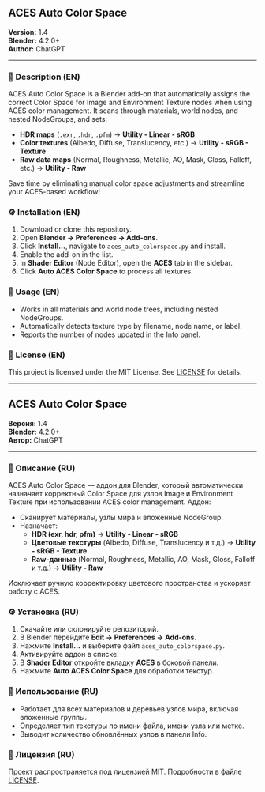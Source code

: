 ## ACES Auto Color Space

**Version:** 1.4  
**Blender:** 4.2.0+  
**Author:** ChatGPT

---

### 📝 Description (EN)
ACES Auto Color Space is a Blender add-on that automatically assigns the correct Color Space for Image and Environment Texture nodes when using ACES color management. It scans through materials, world nodes, and nested NodeGroups, and sets:

- **HDR maps** (`.exr`, `.hdr`, `.pfm`) → **Utility - Linear - sRGB**
- **Color textures** (Albedo, Diffuse, Translucency, etc.) → **Utility - sRGB - Texture**
- **Raw data maps** (Normal, Roughness, Metallic, AO, Mask, Gloss, Falloff, etc.) → **Utility - Raw**

Save time by eliminating manual color space adjustments and streamline your ACES-based workflow!

### ⚙️ Installation (EN)
1. Download or clone this repository.
2. Open **Blender → Preferences → Add-ons**.
3. Click **Install...**, navigate to `aces_auto_colorspace.py` and install.
4. Enable the add-on in the list.
5. In **Shader Editor** (Node Editor), open the **ACES** tab in the sidebar.
6. Click **Auto ACES Color Space** to process all textures.

### 🚀 Usage (EN)
- Works in all materials and world node trees, including nested NodeGroups.
- Automatically detects texture type by filename, node name, or label.
- Reports the number of nodes updated in the Info panel.

### 📄 License (EN)
This project is licensed under the MIT License. See [LICENSE](LICENSE) for details.

---

## ACES Auto Color Space

**Версия:** 1.4  
**Blender:** 4.2.0+  
**Автор:** ChatGPT

---

### 📝 Описание (RU)
ACES Auto Color Space — аддон для Blender, который автоматически назначает корректный Color Space для узлов Image и Environment Texture при использовании ACES color management. Аддон:

- Сканирует материалы, узлы мира и вложенные NodeGroup.
- Назначает:
  - **HDR (exr, hdr, pfm)** → **Utility - Linear - sRGB**
  - **Цветовые текстуры** (Albedo, Diffuse, Translucency и т.д.) → **Utility - sRGB - Texture**
  - **Raw-данные** (Normal, Roughness, Metallic, AO, Mask, Gloss, Falloff и т.д.) → **Utility - Raw**

Исключает ручную корректировку цветового пространства и ускоряет работу с ACES.

### ⚙️ Установка (RU)
1. Скачайте или склонируйте репозиторий.
2. В Blender перейдите **Edit → Preferences → Add-ons**.
3. Нажмите **Install...** и выберите файл `aces_auto_colorspace.py`.
4. Активируйте аддон в списке.
5. В **Shader Editor** откройте вкладку **ACES** в боковой панели.
6. Нажмите **Auto ACES Color Space** для обработки текстур.

### 🚀 Использование (RU)
- Работает для всех материалов и деревьев узлов мира, включая вложенные группы.
- Определяет тип текстуры по имени файла, имени узла или метке.
- Выводит количество обновлённых узлов в панели Info.

### 📄 Лицензия (RU)
Проект распространяется под лицензией MIT. Подробности в файле [LICENSE](LICENSE).

